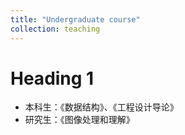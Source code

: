 ```yaml
---
title: "Undergraduate course"
collection: teaching
---
```


Heading 1
======
* 本科生：《数据结构》、《工程设计导论》
* 研究生：《图像处理和理解》

